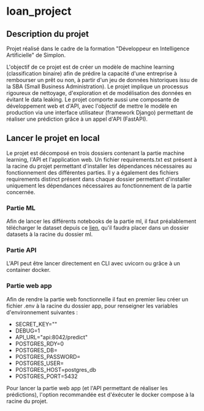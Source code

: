 # loan_project

## Description du projet

Projet réalisé dans le cadre de la formation "Développeur en Intelligence Artificielle" de Simplon.

L'objectif de ce projet est de créer un modèle de machine learning (classification binaire) afin de prédire la capacité d'une entreprise à rembourser un prêt ou non, à partir d'un jeu de données historiques issu de la SBA (Small Business Administration). Le projet implique un processus rigoureux de nettoyage, d'exploration et de modélisation des données en évitant le data leaking. Le projet comporte aussi une composante de développement web et d'API, avec l'objectif de mettre le modèle en production via une interface utilisateur (framework Django) permettant de réaliser une prédiction grâce à un appel d'API (FastAPI).

## Lancer le projet en local

Le projet est décomposé en trois dossiers contenant la partie machine learning, l'API et l'application web. Un fichier requirements.txt est présent à la racine du projet permettant d'installer les dépendances nécessaires au fonctionnement des différentes parties. Il y a également des fichiers requirements distinct présent dans chaque dossier permettant d'installer uniquement les dépendances nécessaires au fonctionnement de la partie concernée.

### Partie ML

Afin de lancer les différents notebooks de la partie ml, il faut préalablement télécharger le dataset depuis ce [lien](https://drive.google.com/file/d/12oxHIUwcp-MQGsQXaEIsP8KdZVFpb0na/view), qu'il faudra placer dans un dossier datasets à la racine du dossier ml.

### Partie API

L'API peut être lancer directement en CLI avec uvicorn ou grâce à un container docker.

### Partie web app

Afin de rendre la partie web fonctionnelle il faut en premier lieu créer un fichier .env à la racine du dossier app, pour renseigner les variables d'environnement suivantes :
- SECRET_KEY=""
- DEBUG=1
- API_URL="api:8042/predict"
- POSTGRES_RDY=0
- POSTGRES_DB=
- POSTGRES_PASSWORD=
- POSTGRES_USER=
- POSTGRES_HOST=postgres_db
- POSTGRES_PORT=5432

Pour lancer la partie web app (et l'API permettant de réaliser les prédictions), l'option recommandée est d'éxécuter le docker compose à la racine du projet.